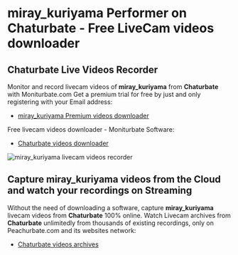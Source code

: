 # miray_kuriyama Performer on Chaturbate - Free LiveCam videos downloader

## Chaturbate Live Videos Recorder

Monitor and record livecam videos of **miray_kuriyama** from **Chaturbate** with Moniturbate.com
Get a premium trial for free by just and only registering with your Email address:
* [miray_kuriyama Premium videos downloader](https://moniturbate.com/request-demo-licence-key.html)

Free livecam videos downloader - Moniturbate Software:
* [Chaturbate videos downloader](https://moniturbate.com/moniturbate-download-software.html)

![miray_kuriyama livecam videos recorder](https://peachurnet.com/templates/moniturbate-software.png)


## Capture miray_kuriyama videos from the Cloud and watch your recordings on Streaming

Without the need of downloading a software, capture **miray_kuriyama** livecam videos from **Chaturbate** 100% online.
Watch Livecam archives from **Chaturbate** unlimitedly from thousands of existing recordings, only on Peachurbate.com and its websites network:
* [Chaturbate videos archives](https://peachurnet.com/)